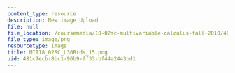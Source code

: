 ```yaml
---
content_type: resource
description: New image Upload
file: null
file_location: /coursemedia/18-02sc-multivariable-calculus-fall-2010/481c7ecb8bc196b9ff33bf44a2443bd1_MIT18_02SC_L30Brds_15.png
file_type: image/png
resourcetype: Image
title: MIT18_02SC_L30Brds_15.png
uid: 481c7ecb-8bc1-96b9-ff33-bf44a2443bd1
---
```

